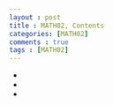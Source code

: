 ```yaml
---
layout : post
title : MATH02, Contents
categories: [MATH02]
comments : true
tags : [MATH02]
---
```


- <a href='' class='jb-medium'></a>
- <a href='' class='jb-medium'></a>
- <a href='' class='jb-medium'></a>
